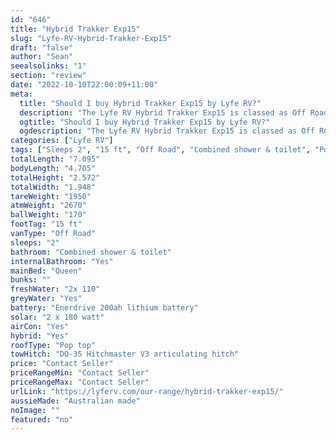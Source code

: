 ```yaml
---
id: "646"
title: "Hybrid Trakker Exp15"
slug: "Lyfe-RV-Hybrid-Trakker-Exp15"
draft: "false"
author: "Sean"
seealsolinks: "1"
section: "review"
date: "2022-10-10T22:00:09+11:00"
meta:
  title: "Should I buy Hybrid Trakker Exp15 by Lyfe RV?"
  description: "The Lyfe RV Hybrid Trakker Exp15 is classed as Off Road, and sleeps 2 people. It is Australian made and comes in at 15 ft. It generally has Combined shower & toilet."
  ogtitle: "Should I buy Hybrid Trakker Exp15 by Lyfe RV?"
  ogdescription: "The Lyfe RV Hybrid Trakker Exp15 is classed as Off Road, and sleeps 2 people. It is Australian made and comes in at 15 ft. It generally has Combined shower & toilet."
categories: ["Lyfe RV"]
tags: ["Sleeps 2", "15 ft", "Off Road", "Combined shower & toilet", "Pop top", "Price Unknown"]
totalLength: "7.095"
bodyLength: "4.705"
totalHeight: "2.572"
totalWidth: "1.948"
tareWeight: "1950"
atmWeight: "2670"
ballWeight: "170"
footTag: "15 ft"
vanType: "Off Road"
sleeps: "2"
bathroom: "Combined shower & toilet"
internalBathroom: "Yes"
mainBed: "Queen"
bunks: ""
freshWater: "2x 110"
greyWater: "Yes"
battery: "Enerdrive 200ah lithium battery"
solar: "2 x 180 watt"
airCon: "Yes"
hybrid: "Yes"
roofType: "Pop top"
towHitch: "DO-35 Hitchmaster V3 articulating hitch"
price: "Contact Seller"
priceRangeMin: "Contact Seller"
priceRangeMax: "Contact Seller"
urlLink: "https://lyferv.com/our-range/hybrid-trakker-exp15/"
aussieMade: "Australian made"
noImage: ""
featured: "no"
---
```

